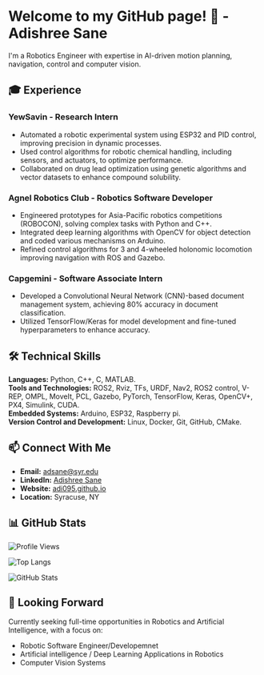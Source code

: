 # Welcome to my GitHub page! 👋 - Adishree Sane

I'm a Robotics Engineer with expertise in AI-driven motion planning, navigation, control and computer vision.

## 🎓 Experience
### YewSavin - Research Intern
- Automated a robotic experimental system using ESP32 and PID control, improving precision in dynamic processes.
- Used control algorithms for robotic chemical handling, including sensors, and actuators, to optimize performance.
- Collaborated on drug lead optimization using genetic algorithms and vector datasets to enhance compound solubility.

### Agnel Robotics Club - Robotics Software Developer
- Engineered prototypes for Asia-Pacific robotics competitions (ROBOCON), solving complex tasks with Python and C++.
- Integrated deep learning algorithms with OpenCV for object detection and coded various mechanisms on Arduino.
- Refined control algorithms for 3 and 4-wheeled holonomic locomotion improving navigation with ROS and Gazebo.

### Capgemini - Software Associate Intern
- Developed a Convolutional Neural Network (CNN)-based document management system, achieving 80% accuracy in document classification.
- Utilized TensorFlow/Keras for model development and fine-tuned hyperparameters to enhance accuracy.

## 🛠️ Technical Skills
**Languages:** Python, C++, C, MATLAB.  
**Tools and Technologies:** ROS2, Rviz, TFs, URDF, Nav2, ROS2 control, V-REP, OMPL, MoveIt, PCL, Gazebo, PyTorch, TensorFlow, Keras, OpenCV+, PX4, Simulink, CUDA.  
**Embedded Systems:** Arduino, ESP32, Raspberry pi.    
**Version Control and Development:** Linux, Docker, Git, GitHub, CMake.

## 📫 Connect With Me
- **Email:** adsane@syr.edu
- **LinkedIn:** [Adishree Sane](https://www.linkedin.com/in/adishree-sane/)
- **Website:** [adi095.github.io](https://adi095.github.io/)
- **Location:** Syracuse, NY

## 📊 GitHub Stats
![Profile Views](https://komarev.com/ghpvc/?username=adi095&color=blue)

![Top Langs](https://github-readme-stats.vercel.app/api/top-langs/?username=adi095&layout=compact&hide=javascript)

![GitHub Stats](https://github-readme-stats.vercel.app/api?username=adi095&show_icons=true&count_private=true)

## 🎯 Looking Forward
Currently seeking full-time opportunities in Robotics and Artificial Intelligence, with a focus on:

- Robotic Software Engineer/Developemnet
- Artificial intelligence / Deep Learning Applications in Robotics
- Computer Vision Systems


